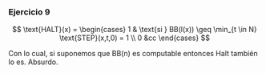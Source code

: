 ### Ejercicio 9

$$
\text{HALT}(x) = \begin{cases}
1 & \text{si } BB(l(x)) \geq \min_{t \in N} \text{STEP}(x,t,0) = 1 \\
0 &cc
\end{cases}
$$

Con lo cual, si suponemos que BB(n) es computable entonces Halt también lo es. Absurdo.